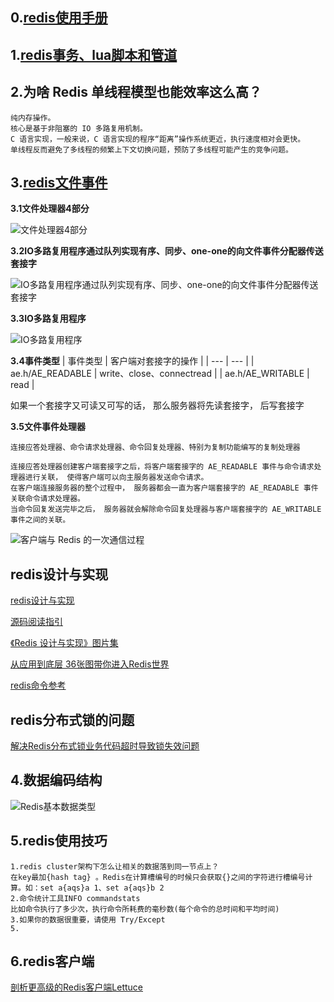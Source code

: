 ## 0.[redis使用手册](http://redisdoc.com/index.html)

## 1.[redis事务、lua脚本和管道](https://blog.csdn.net/fangjian1204/article/details/50585080)

## 2.为啥 Redis 单线程模型也能效率这么高？
```
纯内存操作。
核心是基于非阻塞的 IO 多路复用机制。
C 语言实现，一般来说，C 语言实现的程序“距离”操作系统更近，执行速度相对会更快。
单线程反而避免了多线程的频繁上下文切换问题，预防了多线程可能产生的竞争问题。
```
## 3.[redis文件事件](http://redisbook.com/preview/event/file_event.html)

**3.1文件处理器4部分**

![文件处理器4部分](http://redisbook.com/_images/graphviz-f0d024ca2782cbbe20e2cd1e52540d92f64b3a37.png)

**3.2IO多路复用程序通过队列实现有序、同步、one-one的向文件事件分配器传送套接字**

![IO多路复用程序通过队列实现有序、同步、one-one的向文件事件分配器传送套接字](http://redisbook.com/_images/graphviz-f4835e5b07c5a6ab04e09dc8d887d62a1854ac94.png)

**3.3IO多路复用程序**

![IO多路复用程序](http://redisbook.com/_images/graphviz-840bfb6ea3cc590829fecd9b9062002d59dbf673.png)

**3.4事件类型**
| 事件类型 | 客户端对套接字的操作 |
| --- | --- |
| ae.h/AE_READABLE | write、close、connectread |
| ae.h/AE_WRITABLE | read |

如果一个套接字又可读又可写的话， 那么服务器将先读套接字， 后写套接字

**3.5文件事件处理器**
```
连接应答处理器、命令请求处理器、命令回复处理器、特别为复制功能编写的复制处理器

连接应答处理器创建客户端套接字之后，将客户端套接字的 AE_READABLE 事件与命令请求处理器进行关联， 使得客户端可以向主服务器发送命令请求。
在客户端连接服务器的整个过程中， 服务器都会一直为客户端套接字的 AE_READABLE 事件关联命令请求处理器。
当命令回复发送完毕之后， 服务器就会解除命令回复处理器与客户端套接字的 AE_WRITABLE 事件之间的关联。
```
![客户端与 Redis 的一次通信过程](https://doocs.gitee.io/advanced-java/docs/high-concurrency/images/redis-single-thread-model.png)

## redis设计与实现
[redis设计与实现](http://redisbook.com/)

[源码阅读指引](https://github.com/huangz1990/redis-3.0-annotated)

[《Redis 设计与实现》图片集](http://1e-gallery.redisbook.com/)

[从应用到底层 36张图带你进入Redis世界](https://juejin.cn/post/6906680666214105102?utm_source=gold_browser_extension)

[redis命令参考](http://redisdoc.com/index.html)

## redis分布式锁的问题
[解决Redis分布式锁业务代码超时导致锁失效问题](https://copyfuture.com/blogs-details/20200319225649988yl21w5wqv89z2fj)

## 4.数据编码结构
![Redis基本数据类型](https://p3-juejin.byteimg.com/tos-cn-i-k3u1fbpfcp/3e11f892646f4f58ab9b6f5d558863cf~tplv-k3u1fbpfcp-watermark.image)

## 5.redis使用技巧
```
1.redis cluster架构下怎么让相关的数据落到同一节点上？
在key最加{hash tag} 。Redis在计算槽编号的时候只会获取{}之间的字符进行槽编号计算。如：set a{aqs}a 1、set a{aqs}b 2
2.命令统计工具INFO commandstats
比如命令执行了多少次，执行命令所耗费的毫秒数(每个命令的总时间和平均时间)
3.如果你的数据很重要，请使用 Try/Except
5.
```
## 6.redis客户端
[剖析更高级的Redis客户端Lettuce](https://mp.weixin.qq.com/s?__biz=MzI3MTEwODc5Ng==&mid=2650860743&idx=1&sn=91742ee5f6d4b4173613d12196de9d84&chksm=f1329314c6451a025a6327b7a9f868a8cdba08af6258ebbde2ef0b0cf732103621a921be0c39&scene=21#wechat_redirect)
